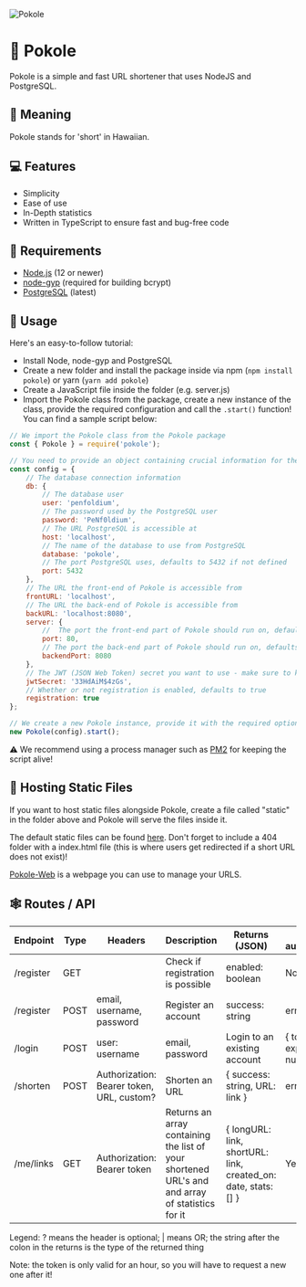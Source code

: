 ![Pokole](https://i.imgur.com/jGBJmfr.png)

# 🔗 Pokole
Pokole is a simple and fast URL shortener that uses NodeJS and PostgreSQL.

## 🤔 Meaning
Pokole stands for 'short' in Hawaiian.

## 💻 Features
- Simplicity
- Ease of use
- In-Depth statistics
- Written in TypeScript to ensure fast and bug-free code

## 📝 Requirements
- [Node.js](https://nodejs.org/en/) (12 or newer)
- [node-gyp](https://github.com/nodejs/node-gyp) (required for building bcrypt)
- [PostgreSQL](https://postgresql.org) (latest)

## 🔨 Usage
Here's an easy-to-follow tutorial:

- Install Node, node-gyp and PostgreSQL
- Create a new folder and install the package inside via npm (`npm install pokole`) or yarn (`yarn add pokole`)
- Create a JavaScript file inside the folder (e.g. server.js)
- Import the Pokole class from the package, create a new instance of the class, provide the required configuration and call the `.start()` function! You can find a sample script below:
```js
// We import the Pokole class from the Pokole package
const { Pokole } = require('pokole');

// You need to provide an object containing crucial information for the package, so we define that here 
const config = {
    // The database connection information
    db: { 
        // The database user
        user: 'penfoldium',
        // The password used by the PostgreSQL user
        password: 'PeNf0ldium',
        // The URL PostgreSQL is accessible at
        host: 'localhost',
        // The name of the database to use from PostgreSQL
        database: 'pokole',
        // The port PostgreSQL uses, defaults to 5432 if not defined
        port: 5432
    },
    // The URL the front-end of Pokole is accessible from
    frontURL: 'localhost',
    // The URL the back-end of Pokole is accessible from
    backURL: 'localhost:8080',
    server: {
        //  The port the front-end part of Pokole should run on, defaults to 80 if not defined
        port: 80,
        // The port the back-end part of Pokole should run on, defaults to 8080 if not defined
        backendPort: 8080
    },
    // The JWT (JSON Web Token) secret you want to use - make sure to keep this private, as this is what's used to encrypt user tokens
    jwtSecret: '33HdAiM$4zGs',
    // Whether or not registration is enabled, defaults to true
    registration: true
};

// We create a new Pokole instance, provide it with the required options and call the start function
new Pokole(config).start();
```

⚠ We recommend using a process manager such as [PM2](https://pm2.keymetrics.io) for keeping the script alive!

## 📂 Hosting Static Files
If you want to host static files alongside Pokole, create a file called "static" in the folder above and Pokole will serve the files inside it.

The default static files can be found [here](/src/static). Don't forget to include a 404 folder with a index.html file (this is where users get redirected if a short URL does not exist)!

[Pokole-Web](https://github.com/penfoldium/pokole-web) is a webpage you can use to manage your URLS.

## 🕸 Routes / API

| Endpoint  | Type | Headers                                   | Description                                                                                     | Returns (JSON)                                                 | Requires authentication |
| --------- | ---- | ----------------------------------------- | ----------------------------------------------------------------------------------------------- | -------------------------------------------------------------- | ----------------------- |
| /register | GET  |                                           | Check if registration is possible                                                               | enabled: boolean                                               | No                      |
| /register | POST | email, username, password                 | Register an account                                                                             | success: string | error: string                                | No                      |
| /login    | POST | user: username | email, password          | Login to an existing account                                                                    | { token: string, expiresIn: number } | error: string           | No                      |
| /shorten  | POST | Authorization: Bearer token, URL, custom? | Shorten an URL                                                                                  | { success: string, URL: link } | error: string                 | Yes                     |
| /me/links	| GET  | Authorization: Bearer token               | Returns an array containing the list of your shortened URL's and and array of statistics for it | { longURL: link, shortURL: link, created_on: date, stats: [] } | Yes                     |

Legend: ? means the header is optional; | means OR; the string after the colon in the returns is the type of the returned thing

Note: the token is only valid for an hour, so you will have to request a new one after it!